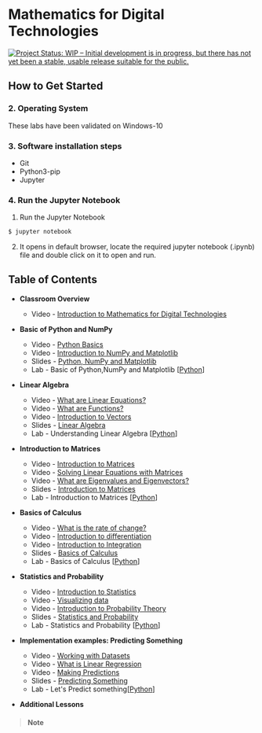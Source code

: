 # Mathematics for Digital Technologies 
[![Project Status: WIP – Initial development is in progress, but there has not yet been a stable, usable release suitable for the public.](https://www.repostatus.org/badges/latest/wip.svg)](https://www.repostatus.org/#wip)

## How to Get Started

### 2. Operating System

These labs have been validated on Windows-10

### 3. Software installation steps

* Git
* Python3-pip
* Jupyter

### 4. Run the Jupyter Notebook

1. Run the Jupyter Notebook

```bash
$ jupyter notebook
```

2. It opens in default browser, locate the required jupyter notebook (.ipynb) file and double click on it to open and run.

## Table of Contents

* **Classroom Overview**

  * Video - [Introduction to Mathematics for Digital Technologies](./presentations/01-Introduction-to-Intel-Smart-Video-Tools_R2_2020.pdf)

* **Basic of Python and NumPy**
  * Video - [Python Basics](./presentations/DL_training_model.pdf)
  * Video - [Introduction to NumPy and Matplotlib](./presentations/DL_training_model.pdf)
  * Slides - [Python, NumPy and Matplotlib](./presentations/DL_training_model.pdf)
  * Lab - Basic of Python,NumPy and Matplotlib [[Python](./dl-model-training/Python/Deep_Learning_Tutorial.ipynb)]
  
* **Linear Algebra**
  * Video - [What are Linear Equations?](./presentations/DL_training_model.pdf)
  * Video - [What are Functions?](./presentations/DL_training_model.pdf)
  * Video - [Introduction to Vectors](./presentations/DL_training_model.pdf)
  * Slides - [Linear Algebra](./presentations/DL_training_model.pdf)
  * Lab - Understanding Linear Algebra [[Python](./dl-model-training/Python/Deep_Learning_Tutorial.ipynb)]

* **Introduction to Matrices**
  * Video - [Introduction to Matrices](./presentations/DL_training_model.pdf)
  * Video - [Solving Linear Equations with Matrices](./presentations/DL_training_model.pdf)
  * Video - [What are Eigenvalues and Eigenvectors?](./presentations/DL_training_model.pdf)
  * Slides - [Introduction to Matrices](./presentations/DL_training_model.pdf)
  * Lab - Introduction to Matrices [[Python](./dl-model-training/Python/Deep_Learning_Tutorial.ipynb)]

* **Basics of Calculus**
  * Video - [What is the rate of change?](./presentations/DL_training_model.pdf)
  * Video - [Introduction to differentiation](./presentations/DL_training_model.pdf)
  * Video - [Introduction to Integration](./presentations/DL_training_model.pdf)
  * Slides - [Basics of Calculus](./presentations/DL_training_model.pdf)
  * Lab - Basics of Calculus [[Python](./dl-model-training/Python/Deep_Learning_Tutorial.ipynb)]
  
* **Statistics and Probability**
  * Video - [Introduction to Statistics](./presentations/DL_training_model.pdf)
  * Video - [Visualizing data](./presentations/DL_training_model.pdf)
  * Video - [Introduction to Probability Theory](./presentations/DL_training_model.pdf)
  * Slides - [Statistics and Probability](./presentations/DL_training_model.pdf)
  * Lab - Statistics and Probability [[Python](./dl-model-training/Python/Deep_Learning_Tutorial.ipynb)]

* **Implementation examples: Predicting Something**
  * Video - [Working with Datasets](./presentations/DL_training_model.pdf)
  * Video - [What is Linear Regression](./presentations/DL_training_model.pdf)
  * Video - [Making Predictions](./presentations/DL_training_model.pdf)
  * Slides - [Predicting Something](./presentations/DL_training_model.pdf)
  * Lab - Let's Predict something[[Python](./dl-model-training/Python/Deep_Learning_Tutorial.ipynb)]

* **Additional Lessons**

<!--	
* **Course Survey**
  - [Course Survey](https://idz.qualtrics.com/jfe/form/SV_a9GvOxtOrOziykB)
  -->
> #### Note

